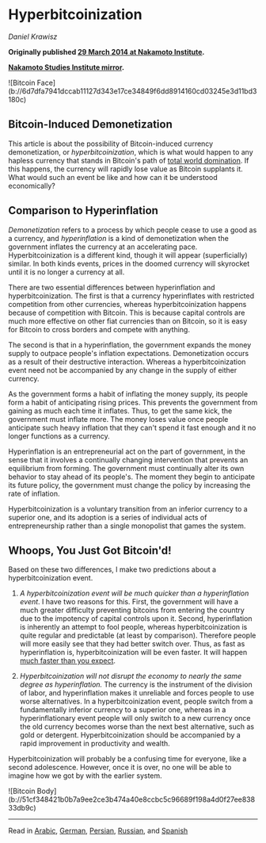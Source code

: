 # Hyperbitcoinization

_Daniel Krawisz_

**Originally published [29 March 2014 at Nakamoto Institute](https://nakamotoinstitute.org/mempool/hyperbitcoinization/).**

**[Nakamoto Studies Institute mirror](https://nakamotostudies.org/literature/hyperbitcoinization/).**

<div class="my-4 text-center">![Bitcoin Face](b://6d7dfa7941dccab11127d343e17ce34849f6dd8914160cd03245e3d11bd3180c)</div>

## Bitcoin-Induced Demonetization

This article is about the possibility of Bitcoin-induced currency demonetization, or _hyperbitcoinization_, which is what would happen to any hapless currency that stands in Bitcoin's path of [total world domination](https://github.com/TheDaleks/ContentDK/blob/master/Markdowns/2014-02-01-why-bitcoin-will-continue-to-grow.md). If this happens, the currency will rapidly lose value as Bitcoin supplants it. What would such an event be like and how can it be understood economically?

## Comparison to Hyperinflation

_Demonetization_ refers to a process by which people cease to use a good as a currency, and _hyperinflation_ is a kind of demonetization when the government inflates the currency at an accelerating pace. Hyperbitcoinization is a different kind, though it will appear (superficially) similar. In both kinds events, prices in the doomed currency will skyrocket until it is no longer a currency at all.

There are two essential differences between hyperinflation and hyperbitcoinization. The first is that a currency hyperinflates with restricted competition from other currencies, whereas hyperbitcoinization happens because of competition with Bitcoin. This is because capital controls are much more effective on other fiat currencies than on Bitcoin, so it is easy for Bitcoin to cross borders and compete with anything.

The second is that in a hyperinflation, the government expands the money supply to outpace people's inflation expectations. Demonetization occurs as a result of their destructive interaction. Whereas a hyperbitcoinization event need not be accompanied by any change in the supply of either currency.

As the government forms a habit of inflating the money supply, its people form a habit of anticipating rising prices. This prevents the government from gaining as much each time it inflates. Thus, to get the same kick, the government must inflate more. The money loses value once people anticipate such heavy inflation that they can't spend it fast enough and it no longer functions as a currency.

Hyperinflation is an entrepreneurial act on the part of government, in the sense that it involves a continually changing intervention that prevents an equilibrium from forming. The government must continually alter its own behavior to stay ahead of its people's. The moment they begin to anticipate its future policy, the government must change the policy by increasing the rate of inflation.

Hyperbitcoinization is a voluntary transition from an inferior currency to a superior one, and its adoption is a series of individual acts of entrepreneurship rather than a single monopolist that games the system.

## Whoops, You Just Got Bitcoin'd!

Based on these two differences, I make two predictions about a hyperbitcoinization event.

1.  _A hyperbitcoinization event will be much quicker than a hyperinflation event_. I have two reasons for this. First, the government will have a much greater difficulty preventing bitcoins from entering the country due to the impotency of capital controls upon it. Second, hyperinflation is inherently an attempt to fool people, whereas hyperbitcoinization is quite regular and predictable (at least by comparison). Therefore people will more easily see that they had better switch over. Thus, as fast as hyperinflation is, hyperbitcoinization will be even faster. It will happen [much faster than you expect](https://github.com/TheDaleks/ContentDK/blob/master/Markdowns/2014-02-01-why-bitcoin-will-continue-to-grow.md).

2.  _Hyperbitcoinization will not disrupt the economy to nearly the same degree as hyperinflation._ The currency is the instrument of the division of labor, and hyperinflation makes it unreliable and forces people to use worse alternatives. In a hyperbitcoinization event, people switch from a fundamentally inferior currency to a superior one, whereas in a hyperinflationary event people will only switch to a new currency once the old currency becomes worse than the next best alternative, such as gold or detergent. Hyperbitcoinization should be accompanied by a rapid improvement in productivity and wealth.

Hyperbitcoinization will probably be a confusing time for everyone, like a second adolescence. However, once it is over, no one will be able to imagine how we got by with the earlier system.

<div class="my-4 text-center">![Bitcoin Body](b://51cf348421b0b7a9ee2ce3b474a40e8ccbc5c96689f198a4d0f27ee83833db9c)</div>

* * *

Read in [Arabic](/mempool/hyperbitcoinization/ar/), [German](/mempool/hyperbitcoinization/de/), [Persian](/mempool/hyperbitcoinization/fa/), [Russian](/mempool/hyperbitcoinization/ru/), and [Spanish](/mempool/hyperbitcoinization/es/)
